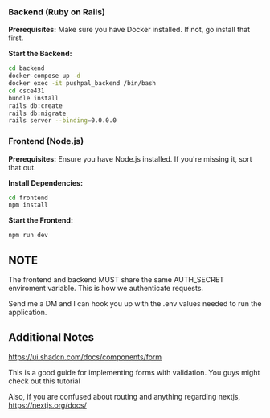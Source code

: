 ### Backend (Ruby on Rails)
**Prerequisites:** Make sure you have Docker installed. If not, go install that first.



**Start the Backend:**
```sh
cd backend
docker-compose up -d
docker exec -it pushpal_backend /bin/bash
cd csce431
bundle install
rails db:create
rails db:migrate
rails server --binding=0.0.0.0
```

### Frontend (Node.js)
**Prerequisites:** Ensure you have Node.js installed. If you're missing it, sort that out.

**Install Dependencies:**
```sh
cd frontend
npm install
```

**Start the Frontend:**
```sh
npm run dev
```


## NOTE
The frontend and backend MUST share the same AUTH_SECRET enviroment variable. This is how we authenticate requests.

Send me a DM and I can hook you up with the .env values needed to run the application. 


## Additional Notes

https://ui.shadcn.com/docs/components/form

This is a good guide for implementing forms with validation. You guys might check out this tutorial


Also, if you are confused about routing and anything regarding nextjs,
https://nextjs.org/docs/